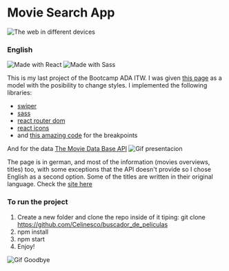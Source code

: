 
# Movie Search App 


<img src="https://user-images.githubusercontent.com/64862069/163144992-cc3c1ab1-37c3-4a22-a777-74d831eb5339.png" alt="The web in different devices">


### English
![Made with React](https://shields.io/badge/made%20with-React-lightblue?logo=react&style=plastic)
![Made with Sass](https://shields.io/badge/made%20with-Sass-ff69b4?logo=sass&style=plastic)

This is my last project of the Bootcamp ADA ITW. I was given [this page](https://app-movie-jonhks.herokuapp.com/) as a model with the posibility to change styles.
I implemented the following libraries:

- [swiper](https://swiperjs.com/)
- [sass](https://sass-lang.com/) 
- [react router dom](https://reactrouter.com/)
- [react icons](https://react-icons.github.io/react-icons/)
- and [this amazing code](https://github.com/wrongakram/sass-mediaqueries/blob/master/src/breakpoints/breakpoints.scss) for the breakpoints

And for the data [The Movie Data Base API](https://www.themoviedb.org/?language=es)
![Gif presentacion](https://media.giphy.com/media/mCK49Dq2QGwWwUFBpQ/giphy.gif)

The page is in german, and most of the information (movies overviews, titles) too, with some exceptions that the API doesn't provide so I chose English as a second option. Some of the titles are written in their original language. 
Check the [site here](https://film-suchmaschine.netlify.app/)



### To run the project

1. Create a new folder and clone the repo inside of it tiping: git clone https://github.com/Celinesco/buscador_de_peliculas
2. npm install
3. npm start
4. Enjoy!


![Gif Goodbye](https://media.giphy.com/media/82ozVGY6TnFCBmSpLt/giphy.gif)